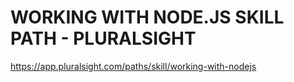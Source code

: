 # WORKING WITH NODE.JS SKILL PATH - PLURALSIGHT

https://app.pluralsight.com/paths/skill/working-with-nodejs
